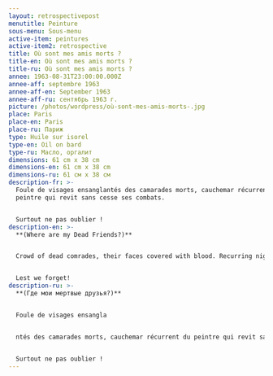 ```yaml
---
layout: retrospectivepost
menutitle: Peinture
sous-menu: Sous-menu
active-item: peintures
active-item2: retrospective
title: Où sont mes amis morts ?
title-en: Où sont mes amis morts ?
title-ru: Où sont mes amis morts ?
annee: 1963-08-31T23:00:00.000Z
annee-aff: septembre 1963
annee-aff-en: September 1963
annee-aff-ru: сентябрь 1963 г.
picture: /photos/wordpress/où-sont-mes-amis-morts-.jpg
place: Paris
place-en: Paris
place-ru: Париж
type: Huile sur isorel
type-en: Oil on bard
type-ru: Масло, оргалит
dimensions: 61 cm x 38 cm
dimensions-en: 61 cm x 38 cm
dimensions-ru: 61 см x 38 см
description-fr: >-
  Foule de visages ensanglantés des camarades morts, cauchemar récurrent du
  peintre qui revit sans cesse ses combats. 


  Surtout ne pas oublier !
description-en: >-
  **(Where are my Dead Friends?)**


  Crowd of dead comrades, their faces covered with blood. Recurring nightmare of the painter who endlessly relives his battles. 


  Lest we forget!
description-ru: >-
  **(Где мои мертвые друзья?)**


  Foule de visages ensangla


  ntés des camarades morts, cauchemar récurrent du peintre qui revit sans cesse ses combats. 


  Surtout ne pas oublier !
---
```

